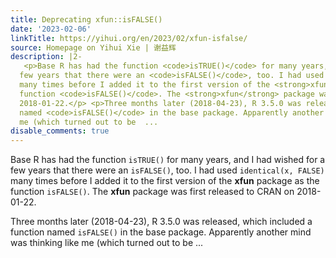 ```yaml
---
title: Deprecating xfun::isFALSE()
date: '2023-02-06'
linkTitle: https://yihui.org/en/2023/02/xfun-isfalse/
source: Homepage on Yihui Xie | 谢益辉
description: |2-
   <p>Base R has had the function <code>isTRUE()</code> for many years, and I had wished for a
  few years that there were an <code>isFALSE()</code>, too. I had used <code>identical(x, FALSE)</code>
  many times before I added it to the first version of the <strong>xfun</strong> package as the
  function <code>isFALSE()</code>. The <strong>xfun</strong> package was first released to CRAN on
  2018-01-22.</p> <p>Three months later (2018-04-23), R 3.5.0 was released, which included a function
  named <code>isFALSE()</code> in the base package. Apparently another mind was thinking like
  me (which turned out to be  ...
disable_comments: true
---
```

 <p>Base R has had the function <code>isTRUE()</code> for many years, and I had wished for a
few years that there were an <code>isFALSE()</code>, too. I had used <code>identical(x, FALSE)</code>
many times before I added it to the first version of the <strong>xfun</strong> package as the
function <code>isFALSE()</code>. The <strong>xfun</strong> package was first released to CRAN on
2018-01-22.</p> <p>Three months later (2018-04-23), R 3.5.0 was released, which included a function
named <code>isFALSE()</code> in the base package. Apparently another mind was thinking like
me (which turned out to be  ...